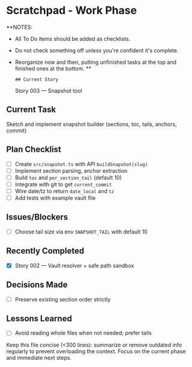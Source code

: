 # Scratchpad - Work Phase

**NOTES:

- All To Do items should be added as checklists.
- Do not check something off unless you're confident it's complete.
- Reorganize now and then, putting unfinished tasks at the top and finished ones at the bottom.
  **

      ## Current Story

  Story 003 — Snapshot tool

## Current Task

Sketch and implement snapshot builder (sections, toc, tails, anchors, commit)

## Plan Checklist

- [ ] Create `src/snapshot.ts` with API `buildSnapshot(slug)`
- [ ] Implement section parsing, anchor extraction
- [ ] Build `toc` and `per_section_tail` (default 10)
- [ ] Integrate with git to get `current_commit`
- [ ] Wire date/tz to return `date_local` and `tz`
- [ ] Add tests with example vault file

## Issues/Blockers

- [ ] Choose tail size via env `SNAPSHOT_TAIL` with default 10

## Recently Completed

- [x] Story 002 — Vault resolver + safe path sandbox

## Decisions Made

- [ ] Preserve existing section order strictly

## Lessons Learned

- [ ] Avoid reading whole files when not needed; prefer tails

Keep this file concise (<300 lines): summarize or remove outdated info regularly to prevent overloading the context. Focus on the current phase and immediate next steps.
